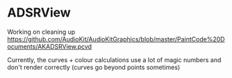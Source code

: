 # ADSRView

Working on cleaning up https://github.com/AudioKit/AudioKitGraphics/blob/master/PaintCode%20Documents/AKADSRView.pcvd

Currently, the curves + colour calculations use a lot of magic numbers and don't render correctly (curves go beyond points sometimes)
